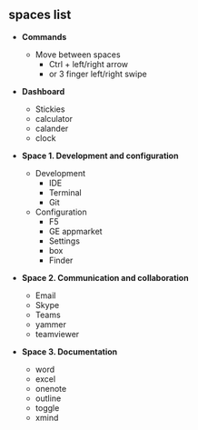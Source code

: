 ## spaces list

* **Commands**
    * Move between spaces
        * Ctrl + left/right arrow
        * or 3 finger left/right swipe
    

* **Dashboard**
    * Stickies
    * calculator
    * calander
    * clock
* **Space 1. Development and configuration**
    * Development
        * IDE
        * Terminal
        * Git
    * Configuration
        * F5
        * GE appmarket
        * Settings
        * box
        * Finder
* **Space 2. Communication and collaboration**
    * Email
    * Skype
    * Teams
    * yammer
    * teamviewer
* **Space 3. Documentation**
    * word
    * excel
    * onenote
    * outline
    * toggle
    * xmind

